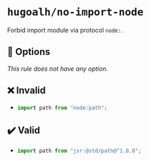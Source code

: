 # `hugoalh/no-import-node`

Forbid import module via protocol `node:`.

## 🔧 Options

*This rule does not have any option.*

## ❌ Invalid

- ```ts
  import path from "node:path";
  ```

## ✔️ Valid

- ```ts
  import path from "jsr:@std/path@^1.0.8";
  ```
